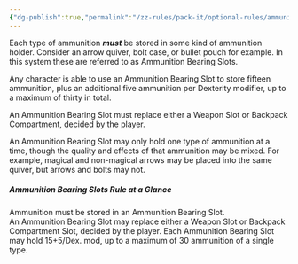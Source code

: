 ```yaml
---
{"dg-publish":true,"permalink":"/zz-rules/pack-it/optional-rules/ammunition-bearing-slots-dexterity/"}
---
```


Each type of ammunition ***must*** be stored in some kind of ammunition holder. Consider an arrow quiver, bolt case, or bullet pouch for example. In this system these are referred to as Ammunition Bearing Slots.

Any character is able to use an Ammunition Bearing Slot to store fifteen ammunition, plus an additional five ammunition per Dexterity modifier, up to a maximum of thirty in total.

An Ammunition Bearing Slot must replace either a Weapon Slot or Backpack Compartment, decided by the player.

An Ammunition Bearing Slot may only hold one type of ammunition at a time, though the quality and effects of that ammunition may be mixed. For example, magical and non-magical arrows may be placed into the same quiver, but arrows and bolts may not.


##### Ammunition Bearing Slots Rule at a Glance
Ammunition must be stored in an Ammunition Bearing Slot.  
An Ammunition Bearing Slot may replace either a Weapon Slot or Backpack Compartment Slot, decided by the player.
Each Ammunition Bearing Slot may hold 15+5/Dex. mod, up to a maximum of 30 ammunition of a single type.

